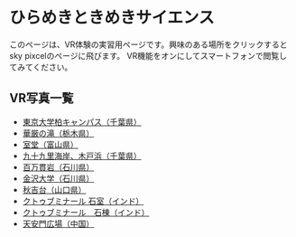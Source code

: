 # ひらめきときめきサイエンス 
このページは、VR体験の実習用ページです。興味のある場所をクリックするとsky pixcelのページに飛びます。
VR機能をオンにしてスマートフォンで閲覧してみてください。

## VR写真一覧

- [東京大学柏キャンパス（千葉県）](https://www.skypixel.com/photos/3471ab95-4485-47f5-a515-9da946c5d3c4)
- [華厳の滝（栃木県）](https://www.skypixel.com/photos/bd494046-d983-4b5b-8a26-b60f996508c2)
- [室堂（富山県）](https://www.skypixel.com/photos/65206e6e-8bff-4094-b7ad-933c001de11a)
- [九十九里海岸、木戸浜（千葉県）](https://www.skypixel.com/photos/6c37dc93-d01d-4fcd-b274-b81fc0187f43)
- [百万貫岩（石川県）](https://www.skypixel.com/photos/hyakuman-gan-no-iwa-rock)
- [金沢大学（石川県）](https://www.skypixel.com/photos/kanazawa-univ)
- [秋吉台（山口県）](https://www.skypixel.com/photos/akiyoshi-plateau)
- [クトゥブミナール 石室（インド）](https://www.skypixel.com/photos/3ae131fb-eaad-4ee8-b7b3-45ebe4c64d49)
- [クトゥブミナール　石棟（インド）](https://www.skypixel.com/photos/bbe39506-83b7-4584-b48f-2f350e09bb26)
- [天安門広場（中国）](https://www.skypixel.com/photos/tiananmen-square)
